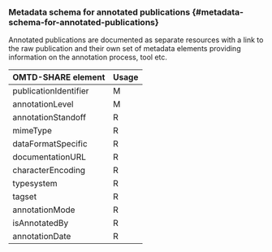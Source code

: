 ### Metadata schema for annotated publications {#metadata-schema-for-annotated-publications}

Annotated publications are documented as separate resources with a link to the raw publication and their own set of metadata elements providing information on the annotation process, tool etc.


| OMTD-SHARE element | Usage |
| --- | --- |
| publicationIdentifier | M |
| annotationLevel | M |
| annotationStandoff | R |
| mimeType | R |
| dataFormatSpecific | R |
| documentationURL | R |
| characterEncoding | R |
| typesystem | R |
| tagset | R |
| annotationMode | R |
| isAnnotatedBy | R |
| annotationDate | R |


